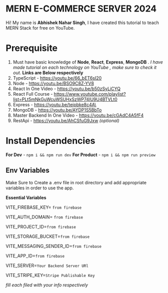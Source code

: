 # MERN E-COMMERCE SERVER 2024

Hi! My name is **Abhishek Nahar Singh**, I have created this tutorial to teach MERN Stack for free on YouTube.

# Prerequisite

1.  Must have basic knowledge of **Node**, **React**, **Express**, **MongoDB** . _I have made tutorial on each technology on YouTube , make sure to check it out_. **Links are Below respectively**
2.  TypeScript - https://youtu.be/66_bET6sI20
3.  Node - https://youtu.be/BSO9C8Z-YV8
4.  React In One Video - https://youtu.be/b50zSyLiCYQ
5.  React Full Course - https://www.youtube.com/playlist?list=PLt5mNkGuWcuWSUHxSzWP74IU9U4BTVLt0
6.  Express - https://youtu.be/teipbke8c4A\
7.  MongoDB - https://youtu.be/AYDP1S5BbTo
8.  Master Backend In One Video - https://youtu.be/cGAdC4A5fF4
9.  RestApi - https://youtu.be/AhCSfuG9Jxw _(optional)_

# Install Dependencies

**For Dev** - `npm i && npm run dev`
**For Product** - `npm i && npm run preview`

## Env Variables

Make Sure to Create a .env file in root directory and add appropriate variables in order to use the app.

**Essential Variables**

VITE_FIREBASE_KEY= `from firebase`

VITE_AUTH_DOMAIN= `from firebase`

VITE_PROJECT_ID=`from firebase`

VITE_STORAGE_BUCKET=`from firebase`

VITE_MESSAGING_SENDER_ID=`from firebase`

VITE_APP_ID=`from firebase`

VITE_SERVER=`Your Backend Server URl`

VITE_STRIPE_KEY=`Stripe Publishable Key`

_fill each filed with your info respectively_


